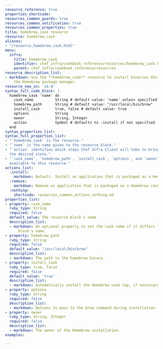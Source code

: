 ```yaml
---
resource_reference: true
properties_shortcode:
resources_common_guards: true
resources_common_notification: true
resources_common_properties: true
title: homebrew_cask resource
resource: homebrew_cask
aliases:
- "/resource_homebrew_cask.html"
menu:
  infra:
    title: homebrew_cask
    identifier: chef_infra/cookbook_reference/resources/homebrew_cask homebrew_cask
    parent: chef_infra/cookbook_reference/resources
resource_description_list:
- markdown: Use the **homebrew_cask** resource to install binaries distributed via
    the Homebrew package manager.
resource_new_in: '14.0'
syntax_full_code_block: |-
  homebrew_cask 'name' do
    cask_name          String # default value: 'name' unless specified
    homebrew_path      String # default value: "/usr/local/bin/brew"
    install_cask       true, false # default value: true
    options            String
    owner              String, Integer
    action             Symbol # defaults to :install if not specified
  end
syntax_properties_list:
syntax_full_properties_list:
- "`homebrew_cask` is the resource."
- "`name` is the name given to the resource block."
- "`action` identifies which steps Chef Infra Client will take to bring the node into
  the desired state."
- "`cask_name`, `homebrew_path`, `install_cask`, `options`, and `owner` are the properties
  available to this resource."
actions_list:
  :install:
    markdown: Default. Install an application that is packaged as a Homebrew cask.
  :remove:
    markdown: Remove an application that is packaged as a Homebrew cask.
  :nothing:
    shortcode: resources_common_actions_nothing.md
properties_list:
- property: cask_name
  ruby_type: String
  required: false
  default_value: The resource block's name
  description_list:
  - markdown: An optional property to set the cask name if it differs from the resource
      block's name.
- property: homebrew_path
  ruby_type: String
  required: false
  default_value: "/usr/local/bin/brew"
  description_list:
  - markdown: The path to the homebrew binary.
- property: install_cask
  ruby_type: true, false
  required: false
  default_value: 'true'
  description_list:
  - markdown: Automatically install the Homebrew cask tap, if necessary.
- property: options
  ruby_type: String
  required: false
  description_list:
  - markdown: Options to pass to the brew command during installation.
- property: owner
  ruby_type: String, Integer
  required: false
  description_list:
  - markdown: The owner of the Homebrew installation.
examples:

---
```

